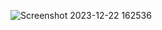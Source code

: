 ![Screenshot 2023-12-22 162536](https://github.com/Rraushankumarsingh/Redux-Counter/assets/96368604/2b8dffde-6795-445b-ba08-e8640fe668af)
